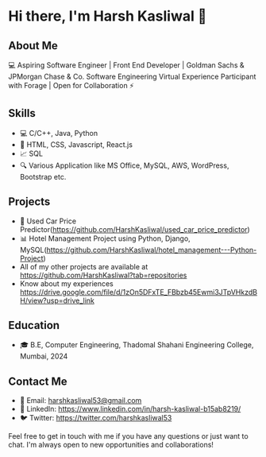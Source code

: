 # Hi there, I'm Harsh Kasliwal 👋

## About Me

💻 Aspiring Software Engineer | Front End Developer | Goldman Sachs & JPMorgan Chase & Co. Software Engineering Virtual Experience Participant with Forage | Open for Collaboration ⚡️

## Skills

- 💻 C/C++, Java, Python 
- 💼 HTML, CSS, Javascript, React.js
- 📈 SQL
- 🔍 Various Application like MS Office, MySQL, AWS, WordPress, Bootstrap etc.

## Projects

- 🚀 Used Car Price Predictor(https://github.com/HarshKasliwal/used_car_price_predictor)
- 📊 Hotel Management Project using Python, Django, MySQL(https://github.com/HarshKasliwal/hotel_management---Python-Project)
- All of my other projects are available at https://github.com/HarshKasliwal?tab=repositories
- Know about my experiences https://drive.google.com/file/d/1zOn5DFxTE_FBbzb45Ewmi3JTpVHkzdBH/view?usp=drive_link

## Education

- 🎓 B.E, Computer Engineering, Thadomal Shahani Engineering College, Mumbai, 2024

## Contact Me

- 📧 Email: harshkasliwal53@gmail.com
- 💼 LinkedIn: https://www.linkedin.com/in/harsh-kasliwal-b15ab8219/
- 🐦 Twitter: https://twitter.com/harshkasliwal53

Feel free to get in touch with me if you have any questions or just want to chat. I'm always open to new opportunities and collaborations!
